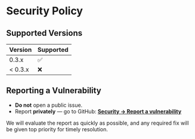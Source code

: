 # Security Policy

## Supported Versions

| Version | Supported          |
|---------|--------------------|
| 0.3.x   | :white_check_mark: |
| < 0.3.x | :x:                |

## Reporting a Vulnerability

- **Do not** open a public issue.  
- Report **privately** — go to GitHub: [**Security → Report a vulnerability**](https://github.com/AIS-Package/aisp/security/advisories/new)

We will evaluate the report as quickly as possible, and any required fix will be given top priority for timely resolution.

